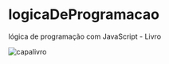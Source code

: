 # logicaDeProgramacao
lógica de programação com JavaScript - Livro

![capalivro](https://github.com/LoboMurilo/logicaDeProgramacao/assets/112902226/973b25dc-7bd8-4ada-b6f7-f293f370a209)
